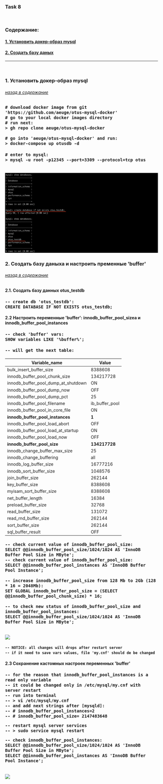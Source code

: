 <h3>Task 8</h3>
<br>

<h3><A name="содержание">Содержание:</A></h3>
<h4><A href="#get_docker_image">1. Установить докер-образ mysql</A></h4>
<h4><A href="#create-db">2. Создать базу даных</A></h4>
<hr>

<br>
<h3><A name="get_docker_image">1. Установить докер-образ mysql</A></h3>
<h6><A href="#содержание">назад в содержание</A></h6>

<h4><tt># download docker image from git 'https://github.com/aeuge/otus-mysql-docker' </tt><br>
<tt># go to your local docker images directory</tt><br>
<tt># run next:</tt><br>
<tt>> gh repo clone aeuge/otus-mysql-docker</tt><br>
<br>
<tt># go into 'aeuge/otus-mysql-docker' and run:</tt><br>
<tt>> docker-compose up otusdb -d</tt></h4>

<h4><tt># enter to mysql:</tt><br>
<tt>> mysql -u root -p12345 --port=3309 --protocol=tcp otus</tt></h4>
<br>
<img src="https://github.com/SolonnikovDV/otusDbProject/blob/master/task_9/screens/01_create_db.png">

<h3><A name="create-db">2. Создать базу даныхa и настроить пременные 'buffer'</A></h3>
<h6><A href="#содержание">назад в содержание</A></h6>

<h4>2.1. Создать базу данных otus_testdb</h4>
<h4><tt>-- create db 'otus_testdb':</tt><br>
<tt>CREATE DATABASE IF NOT EXISTS otus_testdb;</tt><h4>

<h4>2.2 Настроить переменные 'buffer': innodb_buffer_pool_sizea и innodb_buffer_pool_instances</h4>
<h4><tt>-- check 'buffer' vars:</tt><br>
<tt>SHOW variables LIKE '%buffer%';</tt></h4>
<h4><tt>-- will get the next table:</tt></h4>

| Variable_name                       | Value          |
|-------------------------------------|----------------|
| bulk_insert_buffer_size             | 8388608        |
| innodb_buffer_pool_chunk_size       | 134217728      |
| innodb_buffer_pool_dump_at_shutdown | ON             |
| innodb_buffer_pool_dump_now         | OFF            |
| innodb_buffer_pool_dump_pct         | 25             |
| innodb_buffer_pool_filename         | ib_buffer_pool |
| innodb_buffer_pool_in_core_file     | ON             |
| **innodb_buffer_pool_instances**    | **1**          |
| innodb_buffer_pool_load_abort       | OFF            |
| innodb_buffer_pool_load_at_startup  | ON             |
| innodb_buffer_pool_load_now         | OFF            |
| **innodb_buffer_pool_size**         | **134217728**  |
| innodb_change_buffer_max_size       | 25             |
| innodb_change_buffering             | all            |
| innodb_log_buffer_size              | 16777216       |
| innodb_sort_buffer_size             | 1048576        |
| join_buffer_size                    | 262144         |
| key_buffer_size                     | 8388608        |
| myisam_sort_buffer_size             | 8388608        |
| net_buffer_length                   | 16384          |
| preload_buffer_size                 | 32768          |
| read_buffer_size                    | 131072         |
| read_rnd_buffer_size                | 262144         |
| sort_buffer_size                    | 262144         |
| sql_buffer_result                   | OFF            |

<h4><tt>-- check current value of innodb_buffer_pool_size:</tt><br>
<tt>SELECT @@innodb_buffer_pool_size/1024/1024 AS 'InnoDB Buffer Pool Size in MByte';</tt><br>
<tt>-- check current value of innodb_buffer_pool_size:</tt><br>
<tt>SELECT @@innodb_buffer_pool_instances AS 'InnoDB Buffer Pool Instance';</tt><br>
<br>
<tt>-- increase innodb_buffer_pool_size from 128 Mb to 2Gb (128 * 16 = 2048Mb):</tt><br>
<tt>SET GLOBAL innodb_buffer_pool_size = (SELECT @@innodb_buffer_pool_chunk_size) * 16;</tt><br>
<br>
<tt>-- to check new status of innodb_buffer_pool_size and innodb_buffer_pool_instances:</tt><br>
<tt>SELECT @@innodb_buffer_pool_size/1024/1024 AS 'InnoDB Buffer Pool Size in MByte';</tt><br>
<br>
<br>
<img src="https://github.com/SolonnikovDV/otusDbProject/blob/master/task_8/screens/03_buffer_pool_size_and_instance.png">

**```-- NOTICE: all changes will drops after restart server```** 
<br>
**```-- if it need to save vars values, file 'my.cnf' should de be changed```**

<h4>2.3 Сохранение кастомных настроек переменных 'buffer' </h4>
<h4><tt>-- for the reason that innodb_buffer_pool_instances is a read only variable</tt><br>
<tt>-- it could be changed only in /etc/mysql/my.cnf with server restart</tt><br>
<tt>-- run into terminal</tt><br>
<tt>-- > vi /etc/mysql/my.cnf</tt><br>
<tt>-- and add next strings after [mysqld]:</tt><br>
<tt>-- # innodb_buffer_pool_instances=2</tt><br>
<tt>-- # innodb_buffer_pool_size= 2147483648</tt><br>

<tt>-- restart mysql server services</tt><br>
<tt>-- > sudo service mysql restart</tt><br>

<tt>-- check innodb_buffer_pool_instances:</tt><br>
<tt>SELECT @@innodb_buffer_pool_size/1024/1024 AS 'InnoDB Buffer Pool Size in MByte';</tt><br>
<tt>SELECT @@innodb_buffer_pool_instances AS 'InnoDB Buffer Pool Instance';</tt></h4>
<br>
<img src="https://github.com/SolonnikovDV/otusDbProject/blob/master/task_8/screens/04_changing_my.conf.png">
